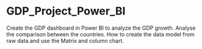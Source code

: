 # GDP_Project_Power_BI
Create the GDP dashboard in Power BI to analyze the GDP growth. 
Analyse the comparison between the countries.
How to create the data model from raw data.and use the Matrix and column chart. 

